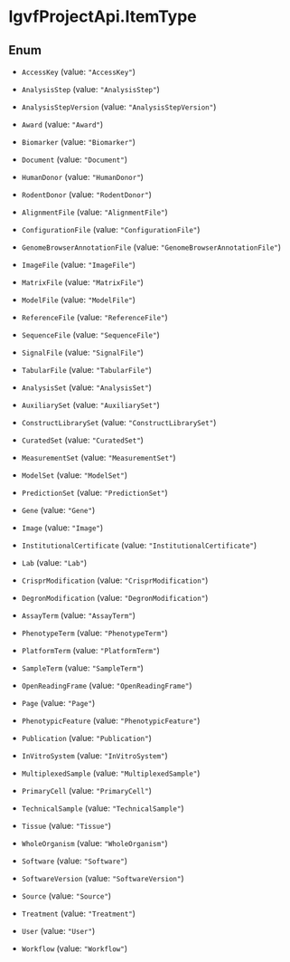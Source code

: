 # IgvfProjectApi.ItemType

## Enum


* `AccessKey` (value: `"AccessKey"`)

* `AnalysisStep` (value: `"AnalysisStep"`)

* `AnalysisStepVersion` (value: `"AnalysisStepVersion"`)

* `Award` (value: `"Award"`)

* `Biomarker` (value: `"Biomarker"`)

* `Document` (value: `"Document"`)

* `HumanDonor` (value: `"HumanDonor"`)

* `RodentDonor` (value: `"RodentDonor"`)

* `AlignmentFile` (value: `"AlignmentFile"`)

* `ConfigurationFile` (value: `"ConfigurationFile"`)

* `GenomeBrowserAnnotationFile` (value: `"GenomeBrowserAnnotationFile"`)

* `ImageFile` (value: `"ImageFile"`)

* `MatrixFile` (value: `"MatrixFile"`)

* `ModelFile` (value: `"ModelFile"`)

* `ReferenceFile` (value: `"ReferenceFile"`)

* `SequenceFile` (value: `"SequenceFile"`)

* `SignalFile` (value: `"SignalFile"`)

* `TabularFile` (value: `"TabularFile"`)

* `AnalysisSet` (value: `"AnalysisSet"`)

* `AuxiliarySet` (value: `"AuxiliarySet"`)

* `ConstructLibrarySet` (value: `"ConstructLibrarySet"`)

* `CuratedSet` (value: `"CuratedSet"`)

* `MeasurementSet` (value: `"MeasurementSet"`)

* `ModelSet` (value: `"ModelSet"`)

* `PredictionSet` (value: `"PredictionSet"`)

* `Gene` (value: `"Gene"`)

* `Image` (value: `"Image"`)

* `InstitutionalCertificate` (value: `"InstitutionalCertificate"`)

* `Lab` (value: `"Lab"`)

* `CrisprModification` (value: `"CrisprModification"`)

* `DegronModification` (value: `"DegronModification"`)

* `AssayTerm` (value: `"AssayTerm"`)

* `PhenotypeTerm` (value: `"PhenotypeTerm"`)

* `PlatformTerm` (value: `"PlatformTerm"`)

* `SampleTerm` (value: `"SampleTerm"`)

* `OpenReadingFrame` (value: `"OpenReadingFrame"`)

* `Page` (value: `"Page"`)

* `PhenotypicFeature` (value: `"PhenotypicFeature"`)

* `Publication` (value: `"Publication"`)

* `InVitroSystem` (value: `"InVitroSystem"`)

* `MultiplexedSample` (value: `"MultiplexedSample"`)

* `PrimaryCell` (value: `"PrimaryCell"`)

* `TechnicalSample` (value: `"TechnicalSample"`)

* `Tissue` (value: `"Tissue"`)

* `WholeOrganism` (value: `"WholeOrganism"`)

* `Software` (value: `"Software"`)

* `SoftwareVersion` (value: `"SoftwareVersion"`)

* `Source` (value: `"Source"`)

* `Treatment` (value: `"Treatment"`)

* `User` (value: `"User"`)

* `Workflow` (value: `"Workflow"`)


